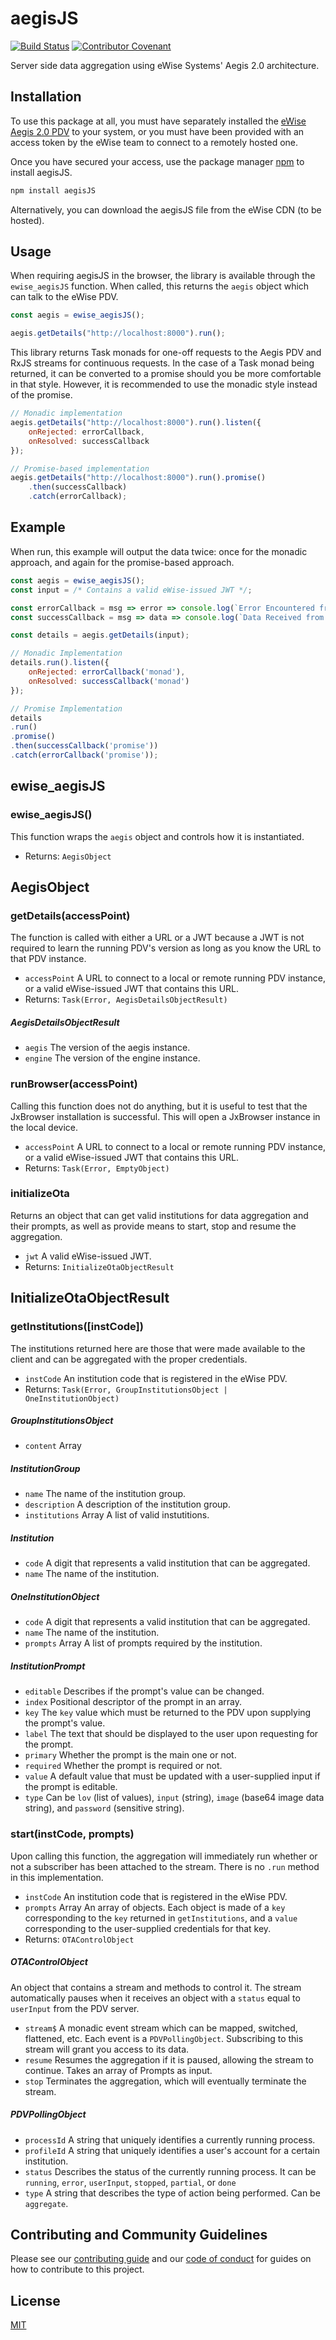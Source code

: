 # aegisJS

[![Build Status](https://travis-ci.org/ewise-systems/aegisJS.svg?branch=develop)](https://travis-ci.org/ewise-systems/aegisJS) [![Contributor Covenant](https://img.shields.io/badge/Contributor%20Covenant-v1.4%20adopted-ff69b4.svg)](code-of-conduct.md)

Server side data aggregation using eWise Systems' Aegis 2.0 architecture.

## Installation

To use this package at all, you must have separately installed the [eWise Aegis 2.0 PDV](https://www.ewise.com/) to your system, or you must have been provided with an access token by the eWise team to connect to a remotely hosted one.

Once you have secured your access, use the package manager [npm](https://www.npmjs.com/) to install aegisJS.

```bash
npm install aegisJS
```

Alternatively, you can download the aegisJS file from the eWise CDN (to be hosted).

## Usage

When requiring aegisJS in the browser, the library is available through the `ewise_aegisJS` function. When called, this returns the `aegis` object which can talk to the eWise PDV.

```javascript
const aegis = ewise_aegisJS();

aegis.getDetails("http://localhost:8000").run();
```

This library returns Task monads for one-off requests to the Aegis PDV and RxJS streams for continuous requests. In the case of a Task monad being returned, it can be converted to a promise should you be more comfortable in that style. However, it is recommended to use the monadic style instead of the promise.

```javascript
// Monadic implementation
aegis.getDetails("http://localhost:8000").run().listen({
    onRejected: errorCallback,
    onResolved: successCallback
});

// Promise-based implementation
aegis.getDetails("http://localhost:8000").run().promise()
    .then(successCallback)
    .catch(errorCallback);
```

## Example

When run, this example will output the data twice: once for the monadic approach, and again for the promise-based approach.

```javascript
const aegis = ewise_aegisJS();
const input = /* Contains a valid eWise-issued JWT */;

const errorCallback = msg => error => console.log(`Error Encountered from ${msg}:`, error);
const successCallback = msg => data => console.log(`Data Received from ${msg}:`, data);

const details = aegis.getDetails(input);

// Monadic Implementation
details.run().listen({
    onRejected: errorCallback('monad'),
    onResolved: successCallback('monad')
});

// Promise Implementation
details
.run()
.promise()
.then(successCallback('promise'))
.catch(errorCallback('promise'));
```

## ewise_aegisJS

### ewise_aegisJS()

This function wraps the `aegis` object and controls how it is instantiated.

* Returns: `AegisObject`

## AegisObject

### getDetails(accessPoint)

The function is called with either a URL or a JWT because a JWT is not required to learn the running PDV's version as long as you know the URL to that PDV instance.

* `accessPoint` <String> A URL to connect to a local or remote running PDV instance, or a valid eWise-issued JWT that contains this URL.
* Returns: `Task(Error, AegisDetailsObjectResult)`

##### AegisDetailsObjectResult
* `aegis` <String> The version of the aegis instance.
* `engine` <String> The version of the engine instance.

### runBrowser(accessPoint)

Calling this function does not do anything, but it is useful to test that the JxBrowser installation is successful. This will open a JxBrowser instance in the local device.

* `accessPoint` <String> A URL to connect to a local or remote running PDV instance, or a valid eWise-issued JWT that contains this URL.
* Returns: `Task(Error, EmptyObject)`

### initializeOta

Returns an object that can get valid institutions for data aggregation and their prompts, as well as provide means to start, stop and resume the aggregation.

* `jwt` <String> A valid eWise-issued JWT.
* Returns: `InitializeOtaObjectResult`

## InitializeOtaObjectResult

### getInstitutions([instCode])

The institutions returned here are those that were made available to the client and can be aggregated with the proper credentials.

* `instCode` <String> An institution code that is registered in the eWise PDV.
* Returns: `Task(Error, GroupInstitutionsObject | OneInstitutionObject)`

##### GroupInstitutionsObject
* `content` Array<InstitutionGroup>

##### InstitutionGroup
* `name` <String> The name of the institution group.
* `description` <String> A description of the institution group.
* `institutions` Array<Institution> A list of valid instutitions.

##### Institution
* `code` <Number> A digit that represents a valid institution that can be aggregated.
* `name` <String> The name of the institution.

##### OneInstitutionObject
* `code` <Number> A digit that represents a valid institution that can be aggregated.
* `name` <String> The name of the institution.
* `prompts` Array<InstitutionPrompt> A list of prompts required by the institution.

##### InstitutionPrompt
* `editable` <Boolean> Describes if the prompt's value can be changed.
* `index` <Integer> Positional descriptor of the prompt in an array.
* `key` <String> The `key` value which must be returned to the PDV upon supplying the prompt's value.
* `label` <String> The text that should be displayed to the user upon requesting for the prompt.
* `primary` <Boolean> Whether the prompt is the main one or not.
* `required` <Boolean> Whether the prompt is required or not.
* `value` <Boolean> A default value that must be updated with a user-supplied input if the prompt is editable.
* `type` <Boolean> Can be `lov` (list of values), `input` (string), `image` (base64 image data string), and `password` (sensitive string).

### start(instCode, prompts)

Upon calling this function, the aggregation will immediately run whether or not a subscriber has been attached to the stream. There is no `.run` method in this implementation.

* `instCode` <String> An institution code that is registered in the eWise PDV.
* `prompts` Array<Prompt> An array of objects. Each object is made of a `key` corresponding to the `key` returned in `getInstitutions`, and a `value` corresponding to the user-supplied credentials for that key.
* Returns: `OTAControlObject`

##### OTAControlObject

An object that contains a stream and methods to control it. The stream automatically pauses when it receives an object with a `status` equal to `userInput` from the PDV server.

* `stream$` <Stream> A monadic event stream which can be mapped, switched, flattened, etc. Each event is a `PDVPollingObject`. Subscribing to this stream will grant you access to its data.
* `resume` <Function> Resumes the aggregation if it is paused, allowing the stream to continue. Takes an array of Prompts as input.
* `stop` <Function> Terminates the aggregation, which will eventually terminate the stream.

##### PDVPollingObject
* `processId` <String> A string that uniquely identifies a currently running process.
* `profileId` <String> A string that uniquely identifies a user's account for a certain institution.
* `status` <String> Describes the status of the currently running process. It can be `running`, `error`, `userInput`, `stopped`, `partial`, or `done`
* `type` <String> A string that describes the type of action being performed. Can be `aggregate`.

## Contributing and Community Guidelines
Please see our [contributing guide](https://github.com/ewise-systems/aegisJS/blob/develop/CONTRIBUTING.md) and our [code of conduct](https://github.com/ewise-systems/aegisJS/blob/develop/CODE_OF_CONDUCT.md) for guides on how to contribute to this project.

## License
[MIT](https://github.com/ewise-systems/aegisJS/blob/develop/LICENSE)